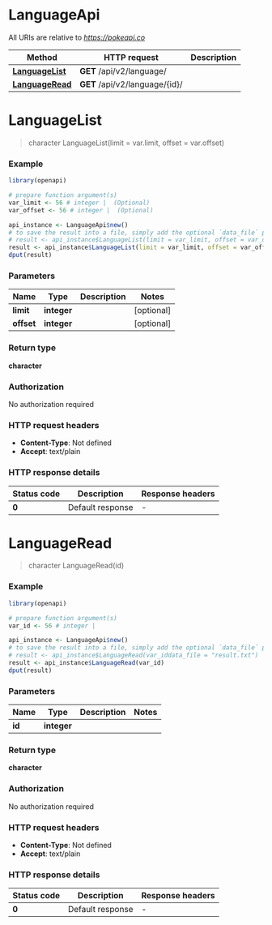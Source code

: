 # LanguageApi

All URIs are relative to *https://pokeapi.co*

Method | HTTP request | Description
------------- | ------------- | -------------
[**LanguageList**](LanguageApi.md#LanguageList) | **GET** /api/v2/language/ | 
[**LanguageRead**](LanguageApi.md#LanguageRead) | **GET** /api/v2/language/{id}/ | 


# **LanguageList**
> character LanguageList(limit = var.limit, offset = var.offset)



### Example
```R
library(openapi)

# prepare function argument(s)
var_limit <- 56 # integer |  (Optional)
var_offset <- 56 # integer |  (Optional)

api_instance <- LanguageApi$new()
# to save the result into a file, simply add the optional `data_file` parameter, e.g.
# result <- api_instance$LanguageList(limit = var_limit, offset = var_offsetdata_file = "result.txt")
result <- api_instance$LanguageList(limit = var_limit, offset = var_offset)
dput(result)
```

### Parameters

Name | Type | Description  | Notes
------------- | ------------- | ------------- | -------------
 **limit** | **integer**|  | [optional] 
 **offset** | **integer**|  | [optional] 

### Return type

**character**

### Authorization

No authorization required

### HTTP request headers

 - **Content-Type**: Not defined
 - **Accept**: text/plain

### HTTP response details
| Status code | Description | Response headers |
|-------------|-------------|------------------|
| **0** | Default response |  -  |

# **LanguageRead**
> character LanguageRead(id)



### Example
```R
library(openapi)

# prepare function argument(s)
var_id <- 56 # integer | 

api_instance <- LanguageApi$new()
# to save the result into a file, simply add the optional `data_file` parameter, e.g.
# result <- api_instance$LanguageRead(var_iddata_file = "result.txt")
result <- api_instance$LanguageRead(var_id)
dput(result)
```

### Parameters

Name | Type | Description  | Notes
------------- | ------------- | ------------- | -------------
 **id** | **integer**|  | 

### Return type

**character**

### Authorization

No authorization required

### HTTP request headers

 - **Content-Type**: Not defined
 - **Accept**: text/plain

### HTTP response details
| Status code | Description | Response headers |
|-------------|-------------|------------------|
| **0** | Default response |  -  |

